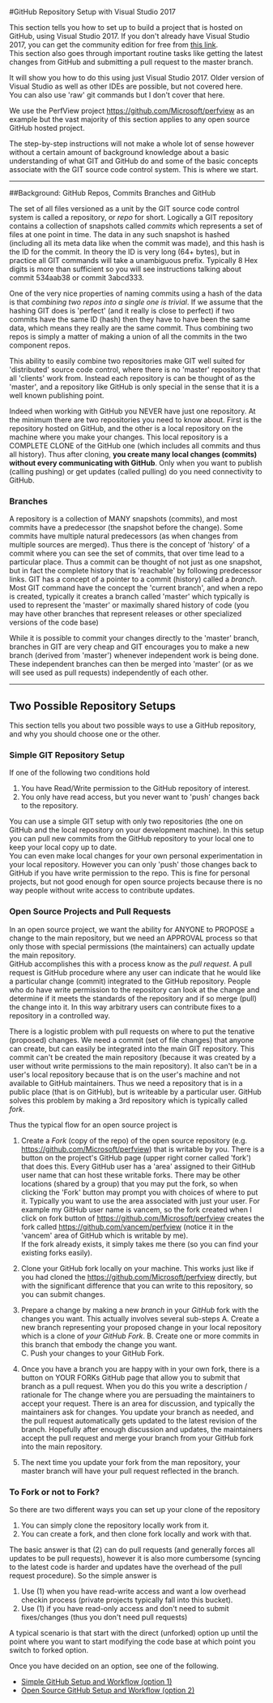 #GitHub Repository Setup with Visual Studio 2017

This section tells you how to set up to build a project that is hosted on GitHub, 
using Visual Studio 2017.   If you don't already have Visual Studio 2017, you 
can get the community edition for free from [this link](https://www.visualstudio.com/vs/community/).  
This section also goes through important routine tasks like getting the latest 
changes from GitHub and submitting a pull request to the master branch.

It will show you how to do this using just Visual Studio 2017.   Older version 
of Visual Studio as well as other IDEs are possible, but not covered here.  
You can also use 'raw' git commands but I don't cover that here.  

We use the PerfView project https://github.com/Microsoft/perfview as an example but 
the vast majority of this section applies to any open source GitHub hosted project.  

The step-by-step instructions will not make a whole lot of sense however without
a certain amount of background knowledge about a basic understanding of what GIT
and GitHub do and some of the basic concepts associate with the GIT source code
control system.  This is where we start.  

-------------------------------------------------------------------------------
##Background: GitHub Repos, Commits Branches and GitHub  

The set of all files versioned as a unit by the GIT source code control system is 
called a repository, or *repo* for short.   Logically a GIT repository contains a 
collection of snapshots called *commits* which represents a set of files at one
point in time.   The data in any such snapshot is hashed (including all its meta
data like when the commit was made), and this hash is the ID
for the commit.   In theory the ID is very long (64+ bytes), but in practice all
GIT commands will take a unambiguous prefix.  Typically 8 Hex digits is more than
sufficient so you will see instructions talking about commit 534aab38 or commit 3abcd333. 

One of the very nice properties of naming commits using a hash of the data is
that *combining two repos into a single one is trivial*.  If we assume that the
hashing GIT does is 'perfect' (and it really is close to perfect) if two commits
have the same ID (hash) then they have to have been the same data, which means
they really are the same commit.   Thus combining two repos is simply a matter of making
a union of all the commits in the two component repos.    

This ability to easily combine two repositories make GIT well suited for 'distributed'
source code control, where there is no 'master' repository that all 'clients' work 
from.   Instead each repository is can be thought of as the 'master', and a repository
like GitHub is only special in the sense that it is a well known publishing point.   

Indeed when working with GitHub you NEVER have just one repository.   At the minimum
there are two repositories you need to know about.   First is the repository hosted
on GitHub, and the other is a local repository on the machine where you make your 
changes.   This local repository is a COMPLETE CLONE of the GitHub one (which includes
all commits and thus all history).   Thus after cloning, **you create many local 
changes (commits) without every communicating with GitHub**.   Only when you want
to publish (calling pushing) or get updates (called pulling) do you need connectivity to GitHub.    

### Branches

A repository is a collection of MANY snapshots (commits), and most commits have a 
predecessor (the snapshot before the change).   Some commits have multiple natural 
predecessors (as when changes from multiple sources are merged).   Thus there is
the concept of 'history' of a commit where you can see the set of commits, that 
over time lead to a particular place.   Thus a commit can be thought of not just
as one snapshot, but in fact the complete history that is 'reachable' by following
predecessor links.   GIT has a concept of a pointer to a commit (history) called
a *branch*.    Most GIT command have the concept the 'current branch', and 
when a repo is created, typically it creates a branch called 'master' which typically
is used to represent the 'master' or maximally shared history of code (you may 
have other branches that represent releases or other specialized versions of the
code base)

While it is possible to commit your changes directly to the 'master' branch, 
branches in GIT are very cheap and GIT encourages you to make a new branch (derived
from 'master') whenever independent work is being done.   These independent branches 
can then be merged into 'master' (or as we will see used as pull requests) independently
of each other. 

---------------------------------------------------------------------------------
## Two Possible Repository Setups

This section tells you about two possible ways to use a GitHub repository, and why
you should choose one or the other.   

### Simple GIT Repository Setup

If one of the following two conditions hold

1. You have Read/Write permission to the GitHub repository of interest.
2. You only have read access, but you never want to 'push' changes back to the repository.  

You can use a simple GIT setup with only two repositories (the one on GitHub and the local
repository on your development machine).   In this setup you can pull new commits
from the GitHub repository to your local one to keep your local copy up to date.  
You can even make local changes for your own personal experimentation in your local repository.
However you can only 'push' those changes back to GitHub if you have write permission to
the repo.  This is fine for personal projects, but not good enough for open source projects
because there is no way people without write access to contribute updates.    

### Open Source Projects and Pull Requests

In an open source project, we want the ability for ANYONE to PROPOSE a change 
to the main repository, but we need an APPROVAL process so that only those with
special permissions (the maintainers) can actually update the main repository.  
GitHub accomplishes this with a process know as the *pull request*.   A pull request
is GitHub procedure where any user can indicate that he would like a particular change
(commit) integrated to the GitHub repository.   People who do have write permission
to the repository can look at the change and determine if it meets
the standards of the repository and if so merge (pull) the change into it.   In this way
arbitrary users can contribute fixes to a repository in a controlled way.   
   
There is a logistic problem with pull requests on where to put the tenative (proposed)
changes.   We need a commit (set of file changes) that anyone can create, but can 
easily be integrated into the main GIT repository.    This commit can't be created the 
main repository (because it was created by a user without write permissions to the main repository).   It also 
can't be in a user's local repository because that is on the user's machine and
not available to GitHub maintainers.    Thus we need a  repository that is in a public place 
(that is on GitHub), but is writeable by a particular user.   GitHub solves this problem 
by making a 3rd repository which is typically called *fork*.   

Thus the typical flow for an open source project is 

 1. Create a *Fork* (copy of the repo) of the open source repository (e.g. https://github.com/Microsoft/perfview) 
 that is writable by you.  There is a button on the project's  GitHub page (upper right corner called 'fork') that does
 this.   Every GitHub user has a 'area' assigned to their GitHub user name that can host these writable forks.  There may
 be other locations (shared by a group) that you may put the fork, so when clicking the 'Fork' button may prompt 
 you with choices of where to put it.   Typically you want to use the area associated with just your user.  For example my
 GitHub user name is vancem, so the fork created when I click on fork button of https://github.com/Microsoft/perfview creates 
 the fork called https://github.com/vancem/perfview (notice it in the 'vancem' area of GitHub which is writable by me).   
 If the fork already exists, it simply takes me there (so you can find your existing forks easily).

 2. Clone your GitHub fork locally on your machine.   This works just like if you had cloned the
 https://github.com/Microsoft/perfview directly, but with the significant difference that you can write 
 to this repository, so you can submit changes.

 3. Prepare a change by making a new *branch* in your *GitHub* fork with the changes you want.     This actually
 involves several sub-steps 
    A. Create a new branch representing your proposed change in your local repository which is a clone of *your GitHub Fork*.
	B. Create one or more commits in this branch that embody the change you want.  
	C. Push your changes to your GitHub Fork.   

 4. Once you have a branch you are happy with in your own fork, there is a button on YOUR FORKs GitHub page that 
 allow you to submit that branch as a pull request.   When you do this you write a description / rationale for The
 change where you are persuading the maintainers to accept your request.   There is an area for discussion, and typically
 the maintainers ask for changes.   You update your branch as needed, and the pull request automatically gets updated
 to the latest revision of the branch.    Hopefully after enough discussion and updates,  the maintainers accept
 the pull request and merge your branch from your GitHub fork into the main repository.  

 5. The next time you update your fork from the man repository, your master branch will have your pull request reflected in 
 the branch.  
   
### To Fork or not to Fork?

 So there are two different ways you can set up your clone of the repository

 1. You can simply clone the repository locally work from it.
 2. You can create a fork, and then clone fork locally and work with that. 

The basic answer is that (2) can do pull requests (and generally forces all updates to be pull requests), 
however it is also more cumbersome (syncing to the latest code is harder and updates have the overhead of the
pull request procedure).   So the simple answer is

1. Use (1) when you have read-write access and want a low overhead checkin process (private projects typically fall into this bucket).
2. Use (1) if you have read-only access and don't need to submit fixes/changes (thus you don't need pull requests)

A typical scenario is that start with the direct (unforked) option up until the point where you want to start modifying the 
code base at which point you switch to forked option. 

Once you have decided on an option, see one of the following.   

  * [Simple GitHub Setup and Workflow (option 1)](SimpleGitWorkflow.md)
  * [Open Source GitHub Setup and Workflow (option 2)](OpenSourceGitWorkflow.md)